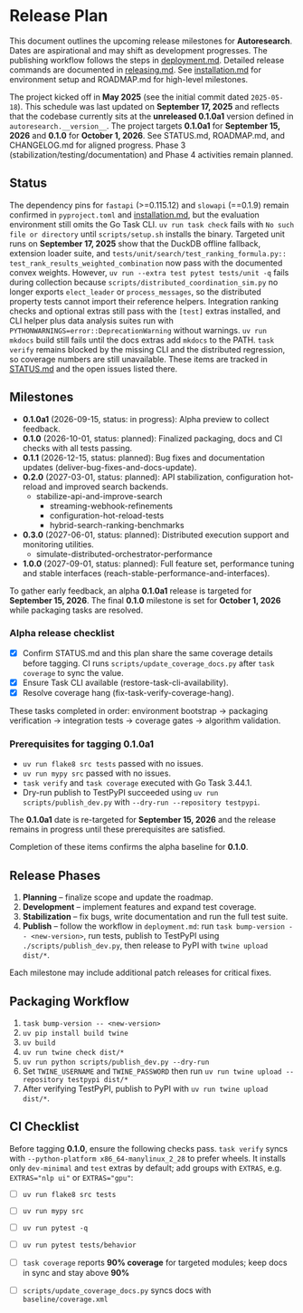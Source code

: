 # Release Plan

This document outlines the upcoming release milestones for **Autoresearch**.
Dates are aspirational and may shift as development progresses.
The publishing workflow follows the steps in
[deployment.md](deployment.md). Detailed release commands are documented in
[releasing.md](releasing.md). See
[installation.md](installation.md) for environment setup and
ROADMAP.md for high-level milestones.

The project kicked off in **May 2025** (see the initial commit dated
`2025-05-18`). This schedule was last updated on **September 17, 2025** and
reflects that the codebase currently sits at the **unreleased 0.1.0a1** version
defined in `autoresearch.__version__`. The project targets **0.1.0a1** for
**September 15, 2026** and **0.1.0** for **October 1, 2026**. See
STATUS.md, ROADMAP.md, and CHANGELOG.md for aligned progress. Phase 3
(stabilization/testing/documentation) and Phase 4 activities remain planned.

## Status

The dependency pins for `fastapi` (>=0.115.12) and `slowapi` (==0.1.9) remain
confirmed in `pyproject.toml` and [installation.md](installation.md), but the
evaluation environment still omits the Go Task CLI. `uv run task check` fails
with `No such file or directory` until `scripts/setup.sh` installs the binary.
Targeted unit runs on **September 17, 2025** show that the DuckDB offline
fallback, extension loader suite, and
`tests/unit/search/test_ranking_formula.py::`
`test_rank_results_weighted_combination` now pass with the documented convex
weights. However, `uv run --extra test pytest tests/unit -q` fails during
collection because `scripts/distributed_coordination_sim.py` no longer exports
`elect_leader` or `process_messages`, so the distributed property tests cannot
import their reference helpers. Integration ranking checks and optional extras
still pass with the `[test]` extras installed, and CLI helper plus data
analysis suites run with `PYTHONWARNINGS=error::DeprecationWarning` without
warnings. `uv run mkdocs` build still fails until the docs extras add `mkdocs`
to the PATH. `task verify` remains blocked by the missing CLI and the
distributed regression, so coverage numbers are still unavailable. These items
are tracked in [STATUS.md](../STATUS.md) and the open issues listed there.
## Milestones

- **0.1.0a1** (2026-09-15, status: in progress): Alpha preview to collect
  feedback.
- **0.1.0** (2026-10-01, status: planned): Finalized packaging, docs and CI
  checks with all tests passing.
- **0.1.1** (2026-12-15, status: planned): Bug fixes and documentation
  updates (deliver-bug-fixes-and-docs-update).
- **0.2.0** (2027-03-01, status: planned): API stabilization, configuration
  hot-reload and improved search backends.
  - stabilize-api-and-improve-search
    - streaming-webhook-refinements
    - configuration-hot-reload-tests
    - hybrid-search-ranking-benchmarks
- **0.3.0** (2027-06-01, status: planned): Distributed execution support and
  monitoring utilities.
  - simulate-distributed-orchestrator-performance
- **1.0.0** (2027-09-01, status: planned): Full feature set, performance
  tuning and stable interfaces
  (reach-stable-performance-and-interfaces).

To gather early feedback, an alpha **0.1.0a1** release is targeted for
**September 15, 2026**. The final **0.1.0** milestone is set for
**October 1, 2026** while packaging tasks are resolved.

### Alpha release checklist

- [x] Confirm STATUS.md and this plan share the same coverage details before
  tagging. CI runs `scripts/update_coverage_docs.py` after `task coverage` to
  sync the value.
- [x] Ensure Task CLI available (restore-task-cli-availability).
- [x] Resolve coverage hang (fix-task-verify-coverage-hang).

These tasks completed in order: environment bootstrap → packaging verification
→ integration tests → coverage gates → algorithm validation.

### Prerequisites for tagging 0.1.0a1

- `uv run flake8 src tests` passed with no issues.
- `uv run mypy src` passed with no issues.
- `task verify` and `task coverage` executed with Go Task 3.44.1.
- Dry-run publish to TestPyPI succeeded using `uv run scripts/publish_dev.py`
  with `--dry-run --repository testpypi`.

The **0.1.0a1** date is re-targeted for **September 15, 2026** and the release
remains in progress until these prerequisites are satisfied.

Completion of these items confirms the alpha baseline for **0.1.0**.

## Release Phases

1. **Planning** – finalize scope and update the roadmap.
2. **Development** – implement features and expand test coverage.
3. **Stabilization** – fix bugs, write documentation and run the full test
   suite.
4. **Publish** – follow the workflow in `deployment.md`: run
   `task bump-version -- <new-version>`, run tests, publish to TestPyPI using
   `./scripts/publish_dev.py`, then release to PyPI with `twine upload dist/*`.

Each milestone may include additional patch releases for critical fixes.

## Packaging Workflow

1. `task bump-version -- <new-version>`
2. `uv pip install build twine`
3. `uv build`
4. `uv run twine check dist/*`
5. `uv run python scripts/publish_dev.py --dry-run`
6. Set `TWINE_USERNAME` and `TWINE_PASSWORD` then run
   `uv run twine upload --repository testpypi dist/*`
7. After verifying TestPyPI, publish to PyPI with
   `uv run twine upload dist/*`.

## CI Checklist

Before tagging **0.1.0**, ensure the following checks pass. `task verify`
syncs with `--python-platform x86_64-manylinux_2_28` to prefer wheels. It
installs only `dev-minimal` and `test` extras by default; add groups with
`EXTRAS`, e.g. `EXTRAS="nlp ui"` or `EXTRAS="gpu"`:

- [ ] `uv run flake8 src tests`
- [ ] `uv run mypy src`
- [ ] `uv run pytest -q`
- [ ] `uv run pytest tests/behavior`
- [ ] `task coverage` reports **90% coverage** for targeted modules; keep docs
  in sync and stay above **90%**
- [ ] `scripts/update_coverage_docs.py` syncs docs with
  `baseline/coverage.xml`

